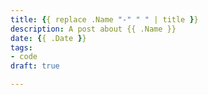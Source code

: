 ```yaml
---
title: {{ replace .Name "-" " " | title }}
description: A post about {{ .Name }}
date: {{ .Date }}
tags:
- code
draft: true

---
```



